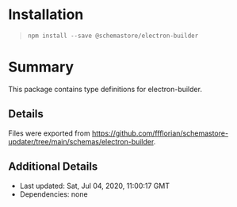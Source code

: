 # Installation
> `npm install --save @schemastore/electron-builder`

# Summary
This package contains type definitions for electron-builder.

## Details
Files were exported from https://github.com/ffflorian/schemastore-updater/tree/main/schemas/electron-builder.

## Additional Details
* Last updated: Sat, Jul 04, 2020, 11:00:17 GMT
* Dependencies: none
